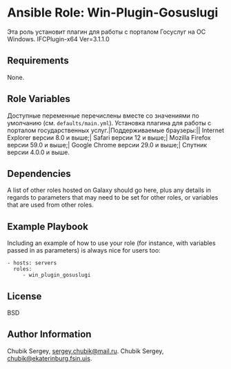 Ansible Role: Win-Plugin-Gosuslugi
=========

Эта роль установит плагин для работы с порталом Госуслуг на ОС Windows.
IFCPlugin-x64 Ver=3.1.1.0

Requirements
------------

None.

Role Variables
--------------

Доступные переменные перечислены вместе со значениями по умолчанию (см. `defaults/main.yml`). Установка плагина для работы с порталом государственных услуг.|Поддерживаемые браузеры:||    Internet Explorer версии 8.0 и выше;|    Safari версии 12 и выше;|    Mozilla Firefox версии 59.0 и выше;|    Google Chrome версии 29.0 и выше;|    Спутник версии 4.0.0 и выше.

Dependencies
------------

A list of other roles hosted on Galaxy should go here, plus any details in regards to parameters that may need to be set for other roles, or variables that are used from other roles.

Example Playbook
----------------

Including an example of how to use your role (for instance, with variables passed in as parameters) is always nice for users too:

    - hosts: servers
      roles:
         - win_plugin_gosuslugi

License
-------

BSD

Author Information
------------------

Chubik Sergey, sergey.chubik@mail.ru.
Chubik Sergey, chubik@ekaterinburg.fsin.uis.
